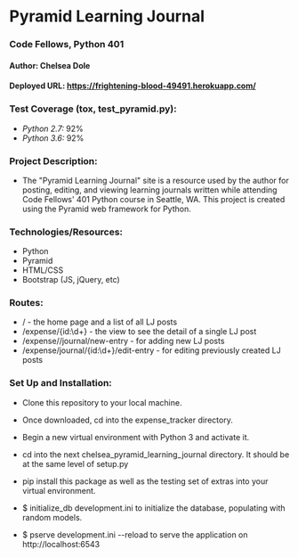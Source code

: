 # Pyramid Learning Journal 
### Code Fellows, Python 401
#### Author: Chelsea Dole
#### Deployed URL: https://frightening-blood-49491.herokuapp.com/


### Test Coverage (tox, test_pyramid.py):
* *Python 2.7:* 92%
* *Python 3.6:* 92%


### Project Description: 
* The "Pyramid Learning Journal" site is a resource used by the author for posting, editing, and viewing learning journals written while attending Code Fellows' 401 Python course in Seattle, WA. This project is created using the Pyramid web framework for Python.

### Technologies/Resources:
* Python
* Pyramid
* HTML/CSS
* Bootstrap (JS, jQuery, etc)

### Routes:

* / - the home page and a list of all LJ posts
* /expense/{id:\d+} - the view to see the detail of a single LJ post
* /expense//journal/new-entry - for adding new LJ posts
* /expense/journal/{id:\d+}/edit-entry - for editing previously created LJ posts

### Set Up and Installation:

* Clone this repository to your local machine.

* Once downloaded, cd into the expense_tracker directory.

* Begin a new virtual environment with Python 3 and activate it.

* cd into the next chelsea_pyramid_learning_journal directory. It should be at the same level of setup.py

* pip install this package as well as the testing set of extras into your virtual environment.

* $ initialize_db development.ini to initialize the database, populating with random models.

* $ pserve development.ini --reload to serve the application on http://localhost:6543

